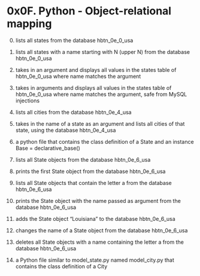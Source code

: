 # 0x0F. Python - Object-relational mapping

0. lists all states from the database hbtn_0e_0_usa

1. lists all states with a name starting with N (upper N) from the database hbtn_0e_0_usa

2. takes in an argument and displays all values in the states table of hbtn_0e_0_usa where name matches the argument

3. takes in arguments and displays all values in the states table of hbtn_0e_0_usa where name matches the argument, safe from MySQL injections

4. lists all cities from the database hbtn_0e_4_usa

5. takes in the name of a state as an argument and lists all cities of that state, using the database hbtn_0e_4_usa

6. a python file that contains the class definition of a State and an instance Base = declarative_base()

7. lists all State objects from the database hbtn_0e_6_usa

8. prints the first State object from the database hbtn_0e_6_usa

9. lists all State objects that contain the letter a from the database hbtn_0e_6_usa

10. prints the State object with the name passed as argument from the database hbtn_0e_6_usa

11. adds the State object “Louisiana” to the database hbtn_0e_6_usa

12. changes the name of a State object from the database hbtn_0e_6_usa

13. deletes all State objects with a name containing the letter a from the database hbtn_0e_6_usa

14. a Python file similar to model_state.py named model_city.py that contains the class definition of a City
